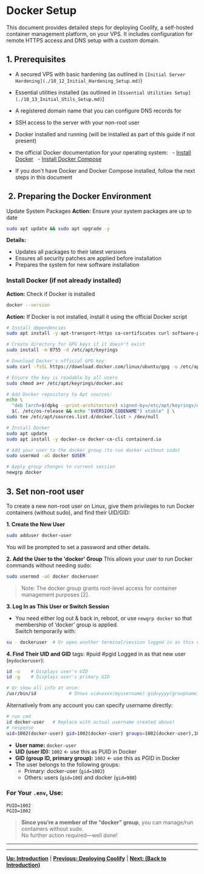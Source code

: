 # Docker Setup

This document provides detailed steps for deploying Coolify, a self-hosted container management platform, on your VPS. It includes configuration for remote HTTPS access and DNS setup with a custom domain.

## 1. Prerequisites

- A secured VPS with basic hardening (as outlined in `[Initial Server Hardening](./10_12_Initial_Hardening_Setup.md)`)

- Essential utilities installed (as outlined in `[Essential Utilities Setup](./10_13_Initial_Utils_Setup.md)`)
- A registered domain name that you can configure DNS records for
- SSH access to the server with your non-root user
- Docker installed and running (will be installed as part of this guide if not present)
- the official Docker documentation for your operating system:
    - [Install Docker](https://docs.docker.com/engine/install/)
    - [Install Docker Compose](https://docs.docker.com/compose/install/)
- If you don't have Docker and Docker Compose installed, follow the next steps in this document

##  2. Preparing the Docker Environment

Update System Packages
**Action:** Ensure your system packages are up to date

```bash
sudo apt update && sudo apt upgrade -y
```

**Details:**

- Updates all packages to their latest versions
- Ensures all security patches are applied before installation
- Prepares the system for new software installation

### Install Docker (if not already installed)

**Action:** Check if Docker is installed

```bash
docker --version
```

**Action:** If Docker is not installed, install it using the official Docker script

```bash
# Install dependencies
sudo apt install -y apt-transport-https ca-certificates curl software-properties-common

# Create directory for GPG keys if it doesn't exist
sudo install -m 0755 -d /etc/apt/keyrings

# Download Docker's official GPG key
sudo curl -fsSL https://download.docker.com/linux/ubuntu/gpg -o /etc/apt/keyrings/docker.asc

# Ensure the key is readable by all users
sudo chmod a+r /etc/apt/keyrings/docker.asc

# Add Docker repository to Apt sources:
echo \
  "deb [arch=$(dpkg --print-architecture) signed-by=/etc/apt/keyrings/docker.asc] https://download.docker.com/linux/ubuntu \
  $(. /etc/os-release && echo "$VERSION_CODENAME") stable" | \
sudo tee /etc/apt/sources.list.d/docker.list > /dev/null

# Install Docker
sudo apt update
sudo apt install -y docker-ce docker-ce-cli containerd.io

# Add your user to the docker group (to run docker without sudo)
sudo usermod -aG docker $USER

# Apply group changes to current session
newgrp docker

```

## 3. Set non-root user

To create a new non-root user on Linux, give them privileges to run Docker containers (without sudo), and find their UID/GID:

**1. Create the New User**

```bash
sudo adduser docker-user
```

You will be prompted to set a password and other details.

**2. Add the User to the 'docker' Group**
This allows your user to run Docker commands without needing sudo:

```bash
sudo usermod -aG docker dockeruser
```

> Note: The docker group grants root-level access for container management purposes [2].

**3. Log In as This User or Switch Session**

- You need either log out & back in, reboot, or use `newgrp docker` so that membership of ‘docker’ group is applied.  
  Switch temporarily with:

```bash
su - dockeruser  # Or open another terminal/session logged in as this user.
```

**4. Find Their UID and GID**
tags: #puid #pgid
Logged in as that new user (`mydockeruser`):

```bash
id -u    # Displays user's UID
id -g    # Displays user's primary GID

# Or show all info at once:
/usr/bin/id            # Shows uid=xxxx(myusername) gid=yyyy(groupname) groups...
```

Alternatively from any account you can specify username directly:

```bash
# run cmd
id docker-user   # Replace with actual username created above!
# response
uid=1002(docker-user) gid=1002(docker-user) groups=1002(docker-user),100(users),988(docker)

```

- **User name:** `docker-user`
- **UID (user ID):** `1002` ← use this as PUID in Docker
- **GID (group ID, primary group):** `1002` ← use this as PGID in Docker
- The user belongs to the following groups:
  - Primary: docker-user (`gid=1002`)
  - Others: users (`gid=100`) and docker (`gid=988`)

### For Your `.env`, Use:

```dotenv
PUID=1002
PGID=1002
```

> **Since you’re a member of the “docker” group**, you can manage/run containers without sudo.  
> No further action required—well done!

---

---

**[Up: Introduction](./get-started-with-a-new-linux-vps.md)** | **[Previous: Deploying Coolify](./get-started-with-a-new-linux-vps.md)** | **[Next: (Back to Introduction)](./get-started-with-a-new-linux-vps.md)**
